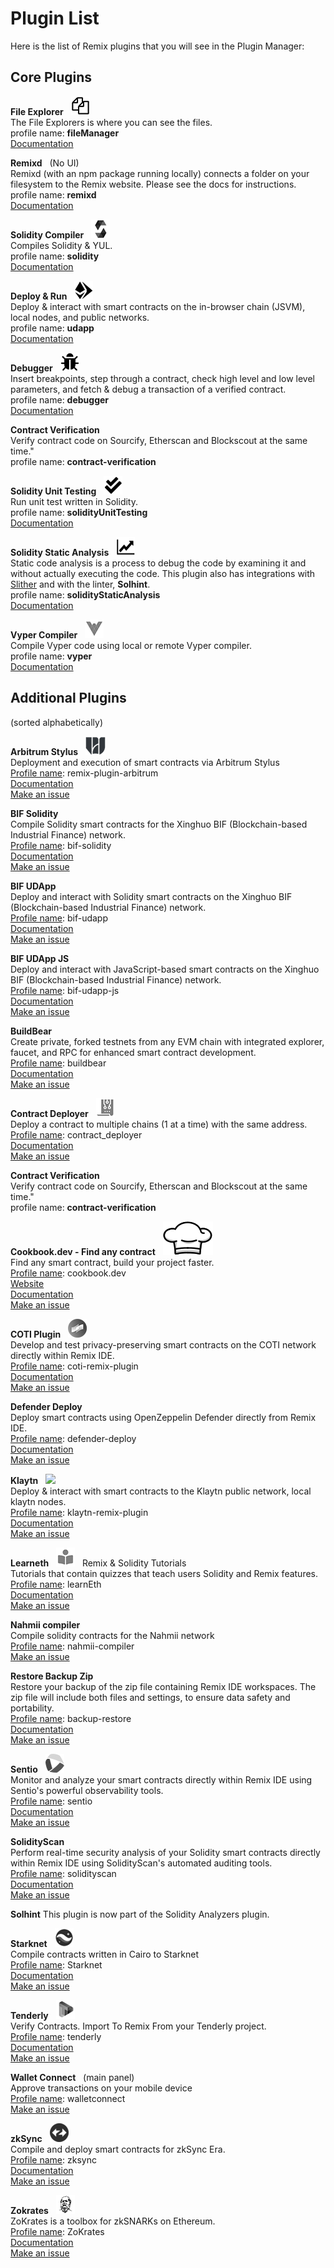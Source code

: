 # Plugin List

Here is the list of Remix plugins that you will see in the Plugin Manager:

## Core Plugins

**File Explorer** &nbsp; ![](images/pi-fe.png)<br>
The File Explorers is where you can see the files.<br>
profile name: **fileManager**
<br>[Documentation](file_explorer.html)

**Remixd** &nbsp; (No UI)
<br>Remixd (with an npm package running locally) connects a folder on your filesystem to the Remix website. Please see the docs for instructions.
<br>profile name: **remixd**
<br>[Documentation](https://remix-ide.readthedocs.io/en/latest/remixd.html)

**Solidity Compiler** &nbsp; ![](images/pi-sol.png)<br>
Compiles Solidity & YUL.
<br>profile name: **solidity**
<br>[Documentation](compile.html)

**Deploy & Run** &nbsp; ![](images/pi-deploy.png)<br>
Deploy & interact with smart contracts on the in-browser chain (JSVM), local nodes, and public networks.
<br>profile name: **udapp**
<br>[Documentation](run.html)

**Debugger** &nbsp; ![](images/pi-debug.png)<br>
Insert breakpoints, step through a contract, check high level and low level parameters, and fetch & debug a transaction of a verified contract.
<br>profile name: **debugger**
<br>[Documentation](debugger.html)

**Contract Verification** &nbsp;<br>
Verify contract code on Sourcify, Etherscan and Blockscout at the same time."
<br>profile name: **contract-verification**

**Solidity Unit Testing** &nbsp; ![](images/pi-sut.png)<br>
Run unit test written in Solidity.
<br>profile name: **solidityUnitTesting**
<br>[Documentation](unittesting.html)

**Solidity Static Analysis** &nbsp; ![](images/pi-static.png)<br>
Static code analysis is a process to debug the code by examining it and without actually executing the code. This plugin also has integrations with [Slither](slither.html) and with the linter, **Solhint**.
<br>profile name: **solidityStaticAnalysis**
<br>[Documentation](static_analysis.html)

**Vyper Compiler** &nbsp; ![](images/pi-vyper.png) &nbsp;
<br>Compile Vyper code using local or remote Vyper compiler.
<br>profile name: **vyper**
<br>[Documentation](https://remix-ide.readthedocs.io/en/latest/vyper.html)

## Additional Plugins

(sorted alphabetically)

**Arbitrum Stylus** &nbsp; ![](images/pi-welldone1.png)<br>
Deployment and execution of smart contracts via Arbitrum Stylus
<br>[Profile name](https://remix-plugin-arbitrum.welldonestudio.io): remix-plugin-arbitrum
<br>[Documentation](https://docs.welldonestudio.io/code)
<br>[Make an issue](https://github.com/dsrvlabs/arbitrum-stylus/issues)

**BIF Solidity** &nbsp;<br>
Compile Solidity smart contracts for the Xinghuo BIF (Blockchain-based Industrial Finance) network.
<br>[Profile name](https://bif.remix-project.cn/solidity-compiler/): bif-solidity
<br>[Documentation](https://github.com/caict-4iot-dev/remix-bif-plugins/blob/main/apps/solidity-compiler/README.md)
<br>[Make an issue](https://github.com/caict-4iot-dev/remix-bif-plugins/issues)

**BIF UDApp** &nbsp;<br>
Deploy and interact with Solidity smart contracts on the Xinghuo BIF (Blockchain-based Industrial Finance) network.
<br>[Profile name](https://bif.remix-project.cn/udapp/): bif-udapp
<br>[Documentation](https://github.com/caict-4iot-dev/remix-bif-plugins/blob/main/apps/udapp/README.md)
<br>[Make an issue](https://github.com/caict-4iot-dev/remix-bif-plugins/issues)

**BIF UDApp JS** &nbsp; <br>
Deploy and interact with JavaScript-based smart contracts on the Xinghuo BIF (Blockchain-based Industrial Finance) network.
<br>[Profile name](https://bif.remix-project.cn/udapp-js/): bif-udapp-js
<br>[Documentation](https://github.com/caict-4iot-dev/remix-bif-plugins/blob/main/apps/udapp-js/README.md)
<br>[Make an issue](https://github.com/caict-4iot-dev/remix-bif-plugins/issues)

**BuildBear** &nbsp; <br>
Create private, forked testnets from any EVM chain with integrated explorer, faucet, and RPC for enhanced smart contract development.
<br>[Profile name](https://remix-plugin.buildbear.io): buildbear
<br>[Documentation](https://www.buildbear.io/resources/guides-and-tutorials/remix_plugin)
<br>[Make an issue](https://github.com/BuildBear/remix-plugin/issues)

**Contract Deployer** &nbsp; ![](images/pi-deployer.png)<br>
Deploy a contract to multiple chains (1 at a time) with the same address.
<br>[Profile name](https://github.com/hexdivision/remix-contract-deployer-plugin): contract_deployer
<br>[Documentation](https://github.com/hexdivision/remix-contract-deployer-plugin#getting-started-with-contract-deployer-plugin)
<br>[Make an issue](https://github.com/hexdivision/remix-contract-deployer-plugin/issues)

**Contract Verification** &nbsp;<br>
Verify contract code on Sourcify, Etherscan and Blockscout at the same time."
<br>profile name: **contract-verification**

**Cookbook.dev - Find any contract** &nbsp; ![](images/cookbook.svg)<br>
Find any smart contract, build your project faster.
<br>[Profile name](https://github.com/ethereum/remix-plugins-directory/tree/master/plugins/cookbook.dev): cookbook.dev
<br>[Website](https://www.cookbook.dev)
<br>[Documentation](https://github.com/Breakthrough-Labs/cookbook-remix-plugin)
<br>[Make an issue](https://github.com/Breakthrough-Labs/cookbook-remix-plugin/issues)

**COTI Plugin** &nbsp; ![](images/pi-coti.png)<br>
Develop and test privacy-preserving smart contracts on the COTI network directly within Remix IDE.
<br>[Profile name](https://github.com/coti-io/coti-remix-plugin): coti-remix-plugin
<br>[Documentation](https://docs.coti.io/coti-documentation/running-a-coti-node)
<br>[Make an issue](https://github.com/coti-io/coti-remix-plugin/issues)

**Defender Deploy** &nbsp;<br>
Deploy smart contracts using OpenZeppelin Defender directly from Remix IDE.
<br>[Profile name](https://remix.ethereum.org/#activate=defender-deploy): defender-deploy
<br>[Documentation](https://docs.openzeppelin.com/defender/remix-plugin)
<br>[Make an issue](https://github.com/OpenZeppelin/defender-deploy-plugin/issues)

**Klaytn** &nbsp; ![](images/pi-klaytn.png)
<br>Deploy & interact with smart contracts to the Klaytn public network, local klaytn nodes.
<br>[Profile name](https://github.com/ethereum/remix-plugins-directory/blob/master/plugins/klaytn/profile.json): klaytn-remix-plugin
<br>[Documentation](https://github.com/klaytn-ozys/plug-and-klay)
<br>[Make an issue](https://github.com/klaytn-ozys/plug-and-klay/issues)

**Learneth** &nbsp; ![](images/pi-learneth.png) &nbsp; Remix & Solidity Tutorials
<br>Tutorials that contain quizzes that teach users Solidity and Remix features.
<br>[Profile name](https://github.com/ethereum/remix-plugins-directory/blob/master/plugins/learneth/profile.json): learnEth
<br>[Documentation](https://remix-learneth-plugin.readthedocs.io/en/latest/index.html)
<br>[Make an issue](https://github.com/bunsenstraat/remix-learneth-plugin/issues)

**Nahmii compiler** &nbsp;
<br>Compile solidity contracts for the Nahmii network
<br>[Profile name](https://github.com/ethereum/remix-plugins-directory/blob/master/plugins/nahmii/profile.json): nahmii-compiler
<br>[Make an issue](https://github.com/nahmii-community/remix-nahmii-compiler-plugin/issues)

**Restore Backup Zip** &nbsp;<br>
Restore your backup of the zip file containing Remix IDE workspaces. The zip file will include both files and settings, to ensure data safety and portability.
<br>[Profile name](https://remix.ethereum.org/#activate=backup-restore): backup-restore
<br>[Documentation](https://remix-ide.readthedocs.io/en/latest/backup_restore.html)
<br>[Make an issue](https://github.com/ethereum/remix-project/issues)

**Sentio** &nbsp; ![](images/pi-sentio.png)<br>
Monitor and analyze your smart contracts directly within Remix IDE using Sentio's powerful observability tools.
<br>[Profile name](https://remix.ethereum.org/#activate=sentio): sentio
<br>[Documentation](https://docs.sentio.xyz/docs/remix-ide-plugin)
<br>[Make an issue](https://github.com/sentioxyz/remix-plugin/issues)

**SolidityScan** &nbsp;<br>
Perform real-time security analysis of your Solidity smart contracts directly within Remix IDE using SolidityScan's automated auditing tools.
<br>[Profile name](https://remix.ethereum.org/#activate=solidityscan): solidityscan
<br>[Documentation](https://docs.solidityscan.com/remix/)
<br>[Make an issue](https://github.com/ethereum/remix-project/issues)

**Solhint**
This plugin is now part of the Solidity Analyzers plugin.

**Starknet** &nbsp; ![](images/pi-starknet.png) &nbsp;
<br>Compile contracts written in Cairo to Starknet
<br>[Profile name](https://github.com/ethereum/remix-plugins-directory/blob/master/plugins/starknet-cairo1-compiler/profile.json): Starknet
<br>[Documentation](https://github.com/NethermindEth/starknet-remix-plugin)
<br>[Make an issue](https://github.com/NethermindEth/starknet-remix-plugin/issues)

**Tenderly** &nbsp; ![](images/pi-tenderly.png)
<br>Verify Contracts. Import To Remix From your Tenderly project.
<br>[Profile name](https://github.com/ethereum/remix-plugins-directory/blob/master/plugins/tenderly/profile.json): tenderly
<br>[Documentation](https://docs.tenderly.co/monitoring/integrations#remix)
<br>[Make an issue](/issues)

**Wallet Connect** &nbsp; (main panel)
<br>Approve transactions on your mobile device
<br>[Profile name](https://github.com/ethereum/remix-plugins-directory/blob/master/plugins/wallet-connect/profile.json): walletconnect
<br>[Make an issue](https://github.com/yann300/remix-walletconnect/issues)

**zkSync** &nbsp; ![](images/pi-zksync.png) &nbsp;
<br>Compile and deploy smart contracts for zkSync Era.
<br>[Profile name](https://zksync-remix-plugin.zksync.io/): zksync
<br>[Documentation](https://github.com/matter-labs/zksync-remix-plugin)
<br>[Make an issue](https://github.com/matter-labs/zksync-remix-plugin/issues)

**Zokrates** &nbsp; ![](images/pi-zok.png) &nbsp;
<br>ZoKrates is a toolbox for zkSNARKs on Ethereum.
<br>[Profile name](https://github.com/ethereum/remix-plugins-directory/blob/master/plugins/zokrates/profile.json): ZoKrates
<br>[Documentation](https://zokrates.github.io/)
<br>[Make an issue](https://github.com/Zokrates/zokrates-remix-plugin/issues)
